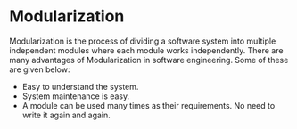 # Modularization

Modularization is the process of dividing a software system into multiple independent modules where each module works independently. There are many advantages of Modularization in software engineering. Some of these are given below:

* Easy to understand the system.
* System maintenance is easy.
* A module can be used many times as their requirements. No need to write it again and again.
